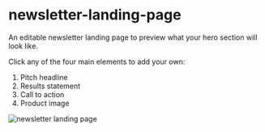 # newsletter-landing-page
An editable newsletter landing page to preview what your hero section will look like.

Click any of the four main elements to add your own:
1. Pitch headline
2. Results statement
3. Call to action
4. Product image

![newsletter landing page](https://github.com/user-attachments/assets/e4343f9f-ea6a-41c1-8873-a86dcb3c7c82)
